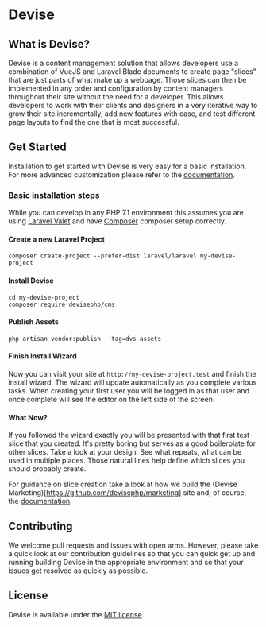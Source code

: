 # Devise

## What is Devise?
Devise is a content management solution that allows developers use a combination of VueJS and Laravel Blade documents to create page "slices" that are just parts of what make up a webpage. Those slices can then be implemented in any order and configuration by content managers throughout their site without the need for a developer. This allows developers to work with their clients and designers in a very iterative way to grow their site incrementally, add new features with ease, and test different page layouts to find the one that is most successful.

## Get Started
Installation to get started with Devise is very easy for a basic installation. For more advanced customization please refer to the [documentation](https://devise.gitbook.io/cms/).

### Basic installation steps

While you can develop in any PHP 7.1 environment this assumes you are using [Laravel Valet](https://laravel.com/docs/5.8/valet) and have [Composer](https://getcomposer.org/doc/00-intro.md#installation-linux-unix-macos) composer setup correctly.

#### Create a new Laravel Project

```
composer create-project --prefer-dist laravel/laravel my-devise-project
```

#### Install Devise

```
cd my-devise-project
composer require devisephp/cms
```

#### Publish Assets

```
php artisan vendor:publish --tag=dvs-assets
```

#### Finish Install Wizard

Now you can visit your site at ```http://my-devise-project.test``` and finish the install wizard. The wizard will update automatically as you complete various tasks. When creating your first user you will be logged in as that user and once complete will see the editor on the left side of the screen.

#### What Now?

If you followed the wizard exactly you will be presented with that first test slice that you created. It's pretty boring but serves as a good boilerplate for other slices. Take a look at your design. See what repeats, what can be used in multiple places. Those natural lines help define which slices you should probably create.

For guidance on slice creation take a look at how we build the (Devise Marketing)[https://github.com/devisephp/marketing] site and, of course, the [documentation](https://devise.gitbook.io/cms/).

## Contributing

We welcome pull requests and issues with open arms. However, please take a quick look at our contribution guidelines so that you can quick get up and running building Devise in the appropriate environment and so that your issues get resolved as quickly as possible.

## License

Devise is available under the [MIT license](http://opensource.org/licenses/MIT).
